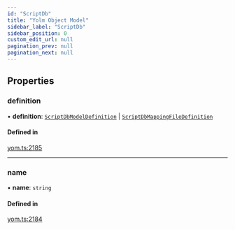```yaml
---
id: "ScriptDb"
title: "Yolm Object Model"
sidebar_label: "ScriptDb"
sidebar_position: 0
custom_edit_url: null
pagination_prev: null
pagination_next: null
---
```


## Properties

### definition

• **definition**: [`ScriptDbModelDefinition`](ScriptDbModelDefinition.md) \| [`ScriptDbMappingFileDefinition`](ScriptDbMappingFileDefinition.md)

#### Defined in

[yom.ts:2185](https://github.com/yolmio/boost/blob/964b449/src/yom.ts#L2185)

___

### name

• **name**: `string`

#### Defined in

[yom.ts:2184](https://github.com/yolmio/boost/blob/964b449/src/yom.ts#L2184)
